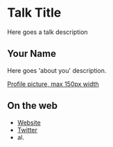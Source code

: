 # Talk Title 

Here goes a talk description

## Your Name

Here goes 'about you' description.

[Profile picture, max 150px width](http://)

## On the web

- [Website](http://)
- [Twitter](https://twitter.com/)
- al.
